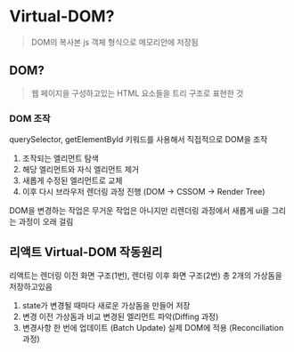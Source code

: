 # Virtual-DOM?

> DOM의 복사본 js 객체 형식으로 메모리안에 저장됨

## DOM?

> 웹 페이지을 구성하고있는 HTML 요소들을 트리 구조로 표현한 것

### DOM 조작

querySelector, getElementById 키워드를 사용해서 직접적으로 DOM을 조작

1. 조작되는 엘리먼트 탐색
2. 해당 엘리먼트와 자식 엘리먼트 제거
3. 새롭게 수정된 엘리먼트로 교체
4. 이후 다시 브라우저 렌더링 과정 진행 (DOM -> CSSOM -> Render Tree)

DOM을 변경하는 작업은 무거운 작업은 아니지만
리렌더링 과정에서 새롭게 ui을 그리는 과정이 오래 걸림

## 리액트 Virtual-DOM 작동원리

리액트는 렌더링 이전 화면 구조(1번), 렌더링 이후 화면 구조(2번)
총 2개의 가상돔을 저장하고있음

1. state가 변경될 때마다 새로운 가상돔을 만들어 저장
2. 변경 이전 가상돔과 비교 변경된 엘리먼트 파악(Diffing 과정)
3. 변경사항 한 번에 업데이트 (Batch Update) 실제 DOM에 적용 (Reconciliation 과정)
